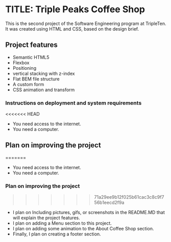 # TITLE: Triple Peaks Coffee Shop

This is the second project of the Software Engineering program at TripleTen. It was created using HTML and CSS, based on the design brief.

## Project features

- Semantic HTML5
- Flexbox
- Positioning
- vertical stacking with z-index
- Flat BEM file structure
- A custom form
- CSS animation and transform

### Instructions on deployment and system requirements
<<<<<<< HEAD

- You need access to the internet.
- You need a computer.

## Plan on improving the project

=======
- You need access to the internet.  
- You need a computer.

### Plan on improving the project
>>>>>>> 71a29ee9b12f025b61cac3c8c9f756b1eecd2f9a
- I plan on Including pictures, gifs, or screenshots in the README.MD that will explain the project features.
- I plan on adding a Menu section to this project.
- I plan on adding some animation to the About Coffee Shop section.
- Finally, I plan on creating a footer section.
